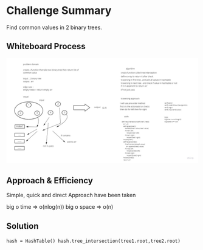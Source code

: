 # Challenge Summary
Find common values in 2 binary trees.


## Whiteboard Process
![](whiteboard.jpg)
## Approach & Efficiency
Simple, quick and direct Approach have been taken

big o time => o(nlog(n))
big o space => o(n)

## Solution

`hash = HashTable()
 hash.tree_intersection(tree1.root,tree2.root)
`
